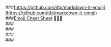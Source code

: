 ###[https://github.com/itbj/markdown-it-emoji](https://github.com/itbj/markdown-it-emoji)  
###[Emoji Cheat Sheet](https://www.webfx.com/tools/emoji-cheat-sheet/)  :beer::beer::beer:       
###[]()  
###[]()  
###[]()  
###[]()  
